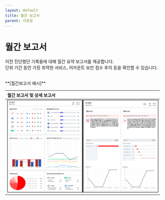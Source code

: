 ```yaml
---
layout: default
title: 월간 보고서
parent: 리포팅
---
```


# 월간 보고서

이전 진단했던 기록들에 대해 월간 요약 보고서를 제공합니다. <br />
단위 기간 동안 가장 취약한 서비스, 어카운트 보안 점수 추이 등을 확인할 수 있습니다. <br />

<br />
**[월간보고서 예시]**

| 월간 보고서 및 상세 보고서 |
|:---------------|
| <center><img src="../../../img/report/pdf_1.png" width="700" height="300" style="border: 1px solid black;"/></center> |